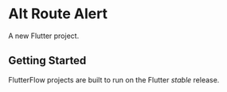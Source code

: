 # Alt Route Alert

A new Flutter project.

## Getting Started

FlutterFlow projects are built to run on the Flutter _stable_ release.
